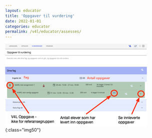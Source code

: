 ```yaml
---
layout: educator
title: 'Oppgaver til vurdering'
date: 2022-01-01
categories: educator
permalink: /v4l/educator/assesses/
---
```



![Oppgave til vurdering](/assets/img/educator/assess1.png){:class="img50"}
